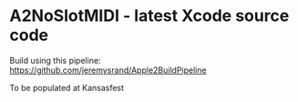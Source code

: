 # A2NoSlotMIDI - latest Xcode source code

Build using this pipeline: https://github.com/jeremysrand/Apple2BuildPipeline

To be populated at Kansasfest
